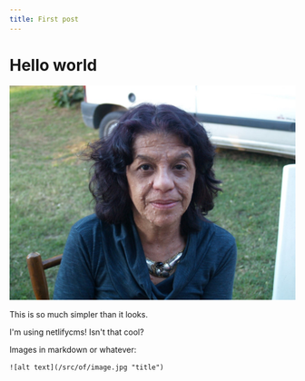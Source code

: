 ```yaml
---
title: First post
---
```

# Hello world

![alt text](/images/uploads/20200928-norita.jpg "about us...")

This is so much simpler than it looks.

I'm using netlifycms! Isn't that cool?

Images in markdown or whatever:

```
![alt text](/src/of/image.jpg "title")
```